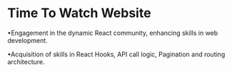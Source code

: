 # Time To Watch Website

•Engagement in the dynamic React community, enhancing skills in web development.

•Acquisition of skills in React Hooks, API call logic, Pagination and routing architecture.
